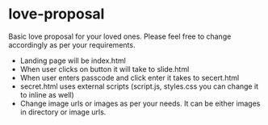 # love-proposal
Basic love proposal for your loved ones.
Please feel free to change accordingly as per your requirements.

- Landing page will be index.html
- When user clicks on button it will take to slide.html
- When user enters passcode and click enter it takes to secert.html
- secret.html uses external scripts (script.js, styles.css you can change it to inline as well)
- Change image urls or images as per your needs. It can be either images in directory or image urls.
